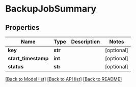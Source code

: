 # BackupJobSummary

## Properties
Name | Type | Description | Notes
------------ | ------------- | ------------- | -------------
**key** | **str** |  | [optional] 
**start_timestamp** | **int** |  | [optional] 
**status** | **str** |  | [optional] 

[[Back to Model list]](../README.md#documentation-for-models) [[Back to API list]](../README.md#documentation-for-api-endpoints) [[Back to README]](../README.md)


